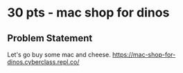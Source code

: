 # 30 pts - mac shop for dinos
## Problem Statement
Let's go buy some mac and cheese. https://mac-shop-for-dinos.cyberclass.repl.co/
